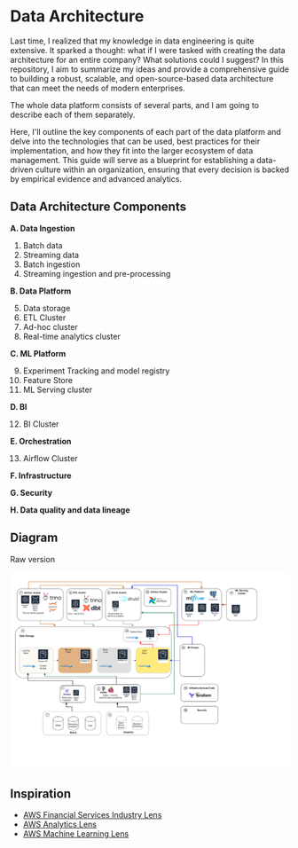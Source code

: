 # Data Architecture

Last time, I realized that my knowledge in data engineering is quite extensive. It sparked a thought: what if I were tasked with creating the data architecture for an entire company? What solutions could I suggest? In this repository, I aim to summarize my ideas and provide a comprehensive guide to building a robust, scalable, and open-source-based data architecture that can meet the needs of modern enterprises.

The whole data platform consists of several parts, and I am going to describe each of them separately.

Here, I'll outline the key components of each part of the data platform and delve into the technologies that can be used, best practices for their implementation, and how they fit into the larger ecosystem of data management. This guide will serve as a blueprint for establishing a data-driven culture within an organization, ensuring that every decision is backed by empirical evidence and advanced analytics.



## Data Architecture Components

**A. Data Ingestion**

1. Batch data
2. Streaming data
3. Batch ingestion
4. Streaming ingestion and pre-processing

**B. Data Platform**

5. Data storage
6. ETL Cluster
7. Ad-hoc cluster
8. Real-time analytics cluster

**C. ML Platform**

9. Experiment Tracking and model registry
10. Feature Store
11. ML Serving cluster

**D. BI**

12. BI Cluster

**E. Orchestration**

13. Airflow Cluster

**F. Infrastructure**

**G. Security**

**H. Data quality and data lineage**


## Diagram

Raw version

![Diagram](./diagram/infra.drawio.svg)


## Inspiration

- [AWS Financial Services Industry Lens](https://docs.aws.amazon.com/wellarchitected/latest/financial-services-industry-lens/welcome.html?did=wp_card&trk=wp_card)
- [AWS Analytics Lens](https://docs.aws.amazon.com/wellarchitected/latest/analytics-lens/analytics-lens.html)
- [AWS Machine Learning Lens](https://docs.aws.amazon.com/wellarchitected/latest/machine-learning-lens/machine-learning-lens.html)
